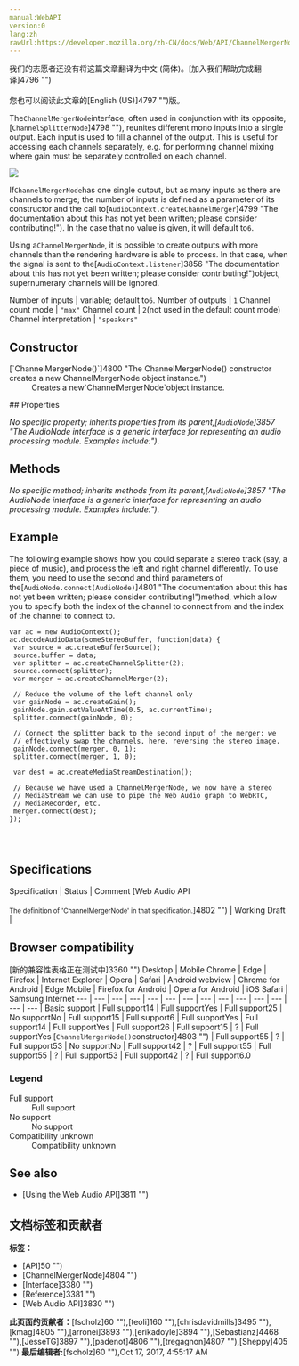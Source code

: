 ```yaml
---
manual:WebAPI
version:0
lang:zh
rawUrl:https://developer.mozilla.org/zh-CN/docs/Web/API/ChannelMergerNode
---
```




<bdi>我们的志愿者还没有将这篇文章翻译为<bdi>中文 (简体)</bdi>。[加入我们帮助完成翻译]4796 "")<br></br>您也可以阅读此文章的[English (US)]4797 "")版。</bdi>






The`ChannelMergerNode`interface, often used in conjunction with its opposite,[`ChannelSplitterNode`]4798 ""), reunites different mono inputs into a single output. Each input is used to fill a channel of the output. This is useful for accessing each channels separately, e.g. for performing channel mixing where gain must be separately controlled on each channel.




![](%4795.png "")



If`ChannelMergerNode`has one single output, but as many inputs as there are channels to merge; the number of inputs is defined as a parameter of its constructor and the call to[`AudioContext.createChannelMerger`]4799 "The documentation about this has not yet been written; please consider contributing!"). In the case that no value is given, it will default to`6`.



Using a`ChannelMergerNode`, it is possible to create outputs with more channels than the rendering hardware is able to process. In that case, when the signal is sent to the[`AudioContext.listener`]3856 "The documentation about this has not yet been written; please consider contributing!")object, supernumerary channels will be ignored.

Number of inputs | variable; default to`6`. 
Number of outputs | `1` 
Channel count mode | `"max"` 
Channel count | `2`(not used in the default count mode) 
Channel interpretation | `"speakers"` 


## Constructor<a name="Constructor"></a>
<dl><dt>[`ChannelMergerNode()`]4800 "The ChannelMergerNode() constructor creates a new ChannelMergerNode object instance.")</dt><dd>Creates a new`ChannelMergerNode`object instance.</dd></dl>
## Properties<a name="Properties"></a>


<em>No specific property; inherits properties from its parent,</em><em>[`AudioNode`]3857 "The AudioNode interface is a generic interface for representing an audio processing module. Examples include:")</em>.


## Methods<a name="Methods"></a>


<em>No specific method; inherits methods from its parent,</em><em>[`AudioNode`]3857 "The AudioNode interface is a generic interface for representing an audio processing module. Examples include:")</em>.


## Example<a name="Example"></a>


The following example shows how you could separate a stereo track (say, a piece of music), and process the left and right channel differently. To use them, you need to use the second and third parameters of the[`AudioNode.connect(AudioNode)`]4801 "The documentation about this has not yet been written; please consider contributing!")method, which allow you to specify both the index of the channel to connect from and the index of the channel to connect to.


```
var ac = new AudioContext();
ac.decodeAudioData(someStereoBuffer, function(data) {
 var source = ac.createBufferSource();
 source.buffer = data;
 var splitter = ac.createChannelSplitter(2);
 source.connect(splitter);
 var merger = ac.createChannelMerger(2);

 // Reduce the volume of the left channel only
 var gainNode = ac.createGain();
 gainNode.gain.setValueAtTime(0.5, ac.currentTime);
 splitter.connect(gainNode, 0);

 // Connect the splitter back to the second input of the merger: we
 // effectively swap the channels, here, reversing the stereo image.
 gainNode.connect(merger, 0, 1);
 splitter.connect(merger, 1, 0);

 var dest = ac.createMediaStreamDestination();

 // Because we have used a ChannelMergerNode, we now have a stereo
 // MediaStream we can use to pipe the Web Audio graph to WebRTC,
 // MediaRecorder, etc.
 merger.connect(dest);
}); 
 
 
 

```

## Specifications<a name="Specifications"></a>
Specification | Status | Comment 
[Web Audio API<br></br><small>The definition of &#39;ChannelMergerNode&#39; in that specification.</small>]4802 "") | Working Draft |  


## Browser compatibility<a name="Browser_compatibility"></a>
[新的兼容性表格正在测试中<i></i>]3360 "")
<abbr>Desktop<i></i></abbr> | <abbr>Mobile<i></i></abbr> 
<abbr>Chrome<i></i></abbr> | <abbr>Edge<i></i></abbr> | <abbr>Firefox<i></i></abbr> | <abbr>Internet Explorer<i></i></abbr> | <abbr>Opera<i></i></abbr> | <abbr>Safari<i></i></abbr> | <abbr>Android webview<i></i></abbr> | <abbr>Chrome for Android<i></i></abbr> | <abbr>Edge Mobile<i></i></abbr> | <abbr>Firefox for Android<i></i></abbr> | <abbr>Opera for Android<i></i></abbr> | <abbr>iOS Safari<i></i></abbr> | <abbr>Samsung Internet<i></i></abbr> 
 ---  |  ---  |  ---  |  ---  |  ---  |  ---  |  ---  |  ---  |  ---  |  ---  |  ---  |  ---  |  ---  |  ---  | 
Basic support | <abbr>Full support</abbr>14 | <abbr>Full support</abbr>Yes | <abbr>Full support</abbr>25 | <abbr>No support</abbr>No | <abbr>Full support</abbr>15 | <abbr>Full support</abbr>6 | <abbr>Full support</abbr>Yes | <abbr>Full support</abbr>14 | <abbr>Full support</abbr>Yes | <abbr>Full support</abbr>26 | <abbr>Full support</abbr>15 | <abbr>?</abbr> | <abbr>Full support</abbr>Yes 
[`ChannelMergerNode()`constructor]4803 "") | <abbr>Full support</abbr>55 | <abbr>?</abbr> | <abbr>Full support</abbr>53 | <abbr>No support</abbr>No | <abbr>Full support</abbr>42 | <abbr>?</abbr> | <abbr>Full support</abbr>55 | <abbr>Full support</abbr>55 | <abbr>?</abbr> | <abbr>Full support</abbr>53 | <abbr>Full support</abbr>42 | <abbr>?</abbr> | <abbr>Full support</abbr>6.0 


### Legend<a name="Legend"></a>
<dl><dt><abbr>Full support</abbr></dt><dd>Full support</dd><dt><abbr>No support</abbr></dt><dd>No support</dd><dt><abbr>Compatibility unknown</abbr></dt><dd>Compatibility unknown</dd></dl>


## See also<a name="See_also"></a>

* [Using the Web Audio API]3811 "")



## 文档标签和贡献者
**标签：**
* [API]50 "")
* [ChannelMergerNode]4804 "")
* [Interface]3380 "")
* [Reference]3381 "")
* [Web Audio API]3830 "")

**此页面的贡献者：**[fscholz]60 ""),[teoli]160 ""),[chrisdavidmills]3495 ""),[kmag]4805 ""),[arronei]3893 ""),[erikadoyle]3894 ""),[Sebastianz]4468 ""),[JesseTG]3897 ""),[padenot]4806 ""),[tregagnon]4807 ""),[Sheppy]405 "")
**最后编辑者:**[fscholz]60 ""),<time>Oct 17, 2017, 4:55:17 AM</time>


